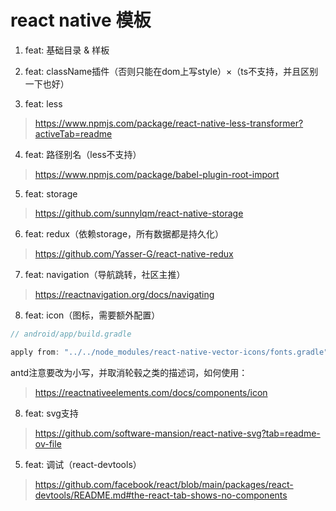 # react native 模板

1. feat: 基础目录 & 样板
2. feat: className插件（否则只能在dom上写style）×（ts不支持，并且区别一下也好）

3. feat: less
> https://www.npmjs.com/package/react-native-less-transformer?activeTab=readme

4. feat: 路径别名（less不支持）
> https://www.npmjs.com/package/babel-plugin-root-import

5. feat: storage
> https://github.com/sunnylqm/react-native-storage

6. feat: redux（依赖storage，所有数据都是持久化）
> https://github.com/Yasser-G/react-native-redux

7. feat: navigation（导航跳转，社区主推）
> https://reactnavigation.org/docs/navigating

8. feat: icon（图标，需要额外配置）
``` ts
// android/app/build.gradle

apply from: "../../node_modules/react-native-vector-icons/fonts.gradle"
```
antd注意要改为小写，并取消轮毂之类的描述词，如何使用：
> https://reactnativeelements.com/docs/components/icon

8. feat: svg支持
> https://github.com/software-mansion/react-native-svg?tab=readme-ov-file






5. feat: 调试（react-devtools）
> https://github.com/facebook/react/blob/main/packages/react-devtools/README.md#the-react-tab-shows-no-components
